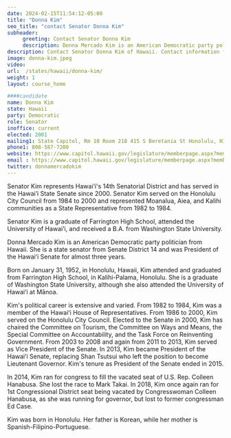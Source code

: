 ```yaml
---
date: 2024-02-15T11:54:12-05:00
title: "Donna Kim"
seo_title: "contact Senator Donna Kim"
subheader:
     greeting: Contact Senator Donna Kim
     description: Donna Mercado Kim is an American Democratic party politician from Hawaii. She is a state senator from Senate District 14 and was President of the Hawaiʻi Senate for almost three years.
description: Contact Senator Donna Kim of Hawaii. Contact information for Donna Kim includes email address, phone number, and mailing address.
image: donna-kim.jpeg
video:
url:  /states/hawaii/donna-kim/
weight: 1
layout: course_home

####candidate
name: Donna Kim
state: Hawaii
party: Democratic
role: Senator
inoffice: current
elected: 2001
mailing1: State Capitol, Rm 10 Room 218 415 S Beretania St Honolulu, HI 96813
phone1: 808-587-7200
website: https://www.capitol.hawaii.gov/legislature/memberpage.aspx?member=189&year=2024/
email : https://www.capitol.hawaii.gov/legislature/memberpage.aspx?member=189&year=2024/
twitter: donnamercadokim
---
```


Senator Kim represents Hawai‘i's 14th Senatorial District and has served in the Hawai‘i State Senate since 2000. Senator Kim served on the Honolulu City Council from 1984 to 2000 and represented Moanalua, Aiea, and Kalihi communities as a State Representative from 1982 to 1984.

Senator Kim is a graduate of Farrington High School, attended the University of Hawai‘i, and received a B.A. from Washington State University.

Donna Mercado Kim is an American Democratic party politician from Hawaii. She is a state senator from Senate District 14 and was President of the Hawaiʻi Senate for almost three years.

Born on January 31, 1952, in Honolulu, Hawaii, Kim attended and graduated from Farrington High School, in Kalihi-Palama, Honolulu. She is a graduate of Washington State University, although she also attended the University of Hawaiʻi at Mānoa.

Kim's political career is extensive and varied. From 1982 to 1984, Kim was a member of the Hawaiʻi House of Representatives. From 1986 to 2000, Kim served on the Honolulu City Council. Elected to the Senate in 2000, Kim has chaired the Committee on Tourism, the Committee on Ways and Means, the Special Committee on Accountability, and the Task Force on Reinventing Government. From 2003 to 2008 and again from 2011 to 2013, Kim served as Vice President of the Senate. In 2013, Kim became President of the Hawaiʻi Senate, replacing Shan Tsutsui who left the position to become Lieutenant Governor. Kim's tenure as President of the Senate ended in 2015.

In 2014, Kim ran for congress to fill the vacated seat of U.S. Rep. Colleen Hanabusa. She lost the race to Mark Takai. In 2018, Kim once again ran for 1st Congressional District seat being vacated by Congresswoman Colleen Hanabusa, as she was running for governor, but lost to former congressman Ed Case.

Kim was born in Honolulu. Her father is Korean, while her mother is Spanish-Filipino-Portuguese.
